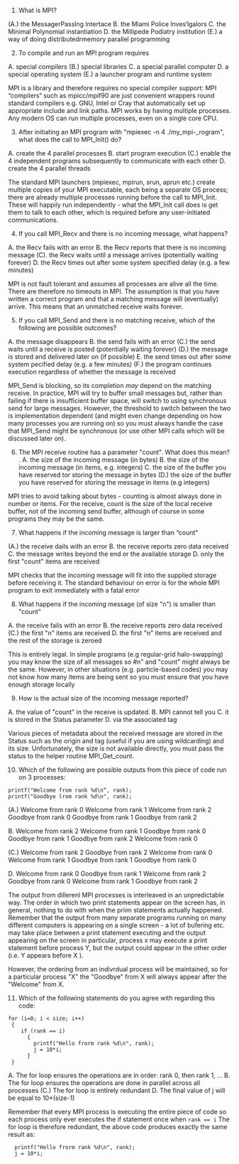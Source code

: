 <!-- Adapted from material by EPCC -->
<!-- https://github.com/EPCCed/archer2-MPI-2020-05-14 -->

1. What is MPI?

(A.) the MessagerPasslng lntertace
B. the Miami Police lnves‘lgalors
C. the Minimal Polynomial instantiation
D. the Millipede Podiatry institution
(E.) a way of doing distributedrmemory parallel programming

2. To compile and run an MPl program requires

A. special compilers
(B.) special libraries
C.  a special parallel computer
D. a special operating system
(E.) a launcher program and runtime system


 MPI is a library and therefore requires no special compiler support:
 MPI “compilers“ such as mpicc/mpif90 are just convenient wrappers
 round standard compilers e.g. GNU, Intel or Cray that automatically
 set up appropriate include and link paths. MPI works by having
 multiple processes. Any modern OS can run multiple processes, even
 on a single core CPU.

3. After initiating an MPI program with "mpiexec -n 4
./my_mpi-_rogram", what does the call to MPI_Init() do?

A. create the 4 parallel processes
B. start program execution
(C.) enable the 4 independent programs subsequently to communicate with each other
D. create the 4 parallel threads

The standard MPl launchers (mpiexec, mpirun, srun, aprun etc.) create
multiple copies of your MPI executable, each being a separate OS
process; there are already multiple processes running before the call
to MPI_Init. These will happily run independently - what the MPI_Init 
call does is get them to talk to each other, which is required before
any user-initiated communications.

4. If you call MPI_Recv and there is no incoming message, what happens?

A. the Recv fails with an error
B.  the Recv reports that there is no incoming message
(C). the Recv waits until a message arrives (potentially waiting forever)
D. the Recv times out after some system specified delay (e.g. a few
minutes)

MPI is not fault tolerant and assumes all processes are alive all the
time. There are therefore no timeouts in MPI. The assumption is that
you have written a correct program and that a matching message will
(eventually) arrive. This means that an unmatched receive waits
forever.

5. If you call MPI_Send and there is no matching receive, which of the
   following are possible outcomes? 
   
A. the message disappears 
B. the send fails with an error
(C.) the send waits until a receive is posted (potentially waiting forever)
(D.) the message is stored and delivered later on (if possible)
E. the send times out after some system pecified delay (e.g. a few minutes)
(F.) the program continues execution regardless of whether the message
is received 

MPI_Send is blocking, so its completion *may* depend on the matching
receive. In practice, MPI will try to buffer small messages but,
rather than failing if there is insufficient buffer space, will switch
to using synchronous send for large messages. However, the threshold
to switch between the two is implementation dependent (and might even
change depending on how many processes you are running on) so you must
always handle the case that MPI_Send might be synchronous (or use
other MPI calls which will be discussed later on).

6. The MPI receive routine has a parameter "count". What does this mean? .
A. the size of the incoming message (in bytes)
B. the size of the incoming message (in items, e.g. integers)
C. the size of the buffer you have reserved tor storing the message in bytes
(D.) the size of the buffer you have reserved for storing the message in items (e.g integers)

MPI tries to avoid talking about bytes - counting is almost always
done in number or items. For the receive, count is the size of the
local receive buffer, not of the incoming send buffer, although of
course in some programs they may be the same. 

7. What happens if the incoming message is larger than “count"

(A.) the receive dails with an error
B. the receive reports zero data received
C. the message writes beyond the end or the available storage
D. only the first "count" items are received 

MPI checks that the incoming message will fit into the supplied
storage before receiving it. The standard behaviour on error is for
the whole MPI program to exit immediately with a fatal error

8. What happens if the incoming message (of size "n") is smaller than "count"

A. the receive fails with an error
B. the receive reports zero data received
(C.) the first "n" items are received
D. the first "n" items are received and the rest of the storage is zeroed

This is entirely legal. In simple programs (e.g regular-grid
halo-swapping) you may know the size of all messages so #n" and
"count" might always be the same. However, in other situations
(e.g. particle-based codes) you may not know how many items are being
sent so you must ensure that you have enough storage locally

9. How is the actual size of the incoming message reported?

A. the value of "count" in the receive is updated.
B. MPI cannot tell you
C. it is stored in the Status parameter
D. via the associated tag

Various pieces of metadata about the received message are stored in
the Status such as the origin and tag (useful if you are using
wildcarding) and its size. Unfortunately, the size is not available
directly, you must pass the status to the helper routine MPI_Get_count.

10. Which of the following are possible outputs from this piece of
    code run on 3 processes: 

```
printf("Welcome from rank %d\n“, rank);
printf("Goodbye lrom rank %d\n", rank);
```

(A.)  Welcome from rank 0
      Welcome from rank 1
      Welcome from rank 2
      Goodbye from rank 0
      Goodbye from rank 1
      Goodbye from rank 2
	 
B.  Welcome from rank 2
	Welcome from rank 1	
	Goodbye from rank 0
	 Goodbye from rank 1
	 Goodbye from rank 2
	 Welcome from rank 0

(C.)  Welcome from rank 2
    Goodbye from rank 2
    Welcome from rank 0
    Welcome from rank 1
    Goodbye from rank 1
    Goodbye from rank 0
	
D.  Welcome from rank 0
    Goodbye from rank 1
    Welcome from rank 2
    Goodbye from rank 0
	Welcome from rank 1
    Goodbye from rank 2
	
The output from dillerenl MPI processes is interleaved in an
unpredictable way. The order in which two print statements appear on
the screen has, in general, nothing to do with when the priim
statements actually happened. Remember that the output from many 
separate programs running on many different computers is appearing on a
single screen - a lot of bufering etc. may take place between a print
statement executing and the output appearing on the screen in
particular, process x may execute a print statement before 
process Y, but the output could appear in the other order (i.e. Y
appears before X ).

However, the ordering from an indivrdual process will be maintained,
so for a particular process "X" the "Goodbye" from X will always
appear after the "Welcome" from X. 

11. Which of the following statements do you agree with regarding this code:

```
for (i=0; i < size; i++)
 { 
    if (rank == i)
      {
        printf("Hello frorm rank %d\n", rank);
        j = 10*i;
      }
 }
```

A. The for loop ensures the operations are in order: rank 0, then rank
1, ...
B. The for loop ensures the operations are done in parallel across all processes
(C.) The for loop is entirely redundant
D. The final value of j will be equal to 10*(size-1)

 Remember that every MPI process is executing the entire piece of code
 so each process only ever executes the if statement once when `rank ==
 i` The for loop is therefore
redundant, the above code produces exactly the same result as:

```
  printf("Hello frorm rank %d\n", rank);
  j = 10*i;
```

